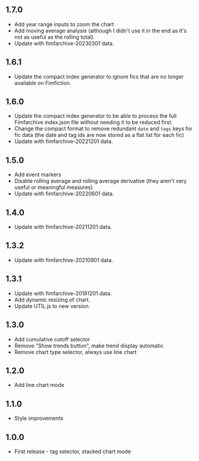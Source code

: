 ## 1.7.0
* Add year range inputs to zoom the chart
* Add moving average analysis (although I didn't use it in the end as it's not as useful as the rolling total).
* Update with fimfarchive-20230301 data.

## 1.6.1
* Update the compact index generator to ignore fics that are no longer available on Fimfiction.

## 1.6.0
* Update the compact index generator to be able to process the full Fimfarchive index.json file without needing it to be reduced first.
* Change the compact format to remove redundant `date` and `tags` keys for fic data (the date and tag ids are now stored as a flat list for each fic)
* Update with fimfarchive-20221201 data.

## 1.5.0
* Add event markers
* Disable rolling average and rolling average derivative (they aren't very useful or meaningful measures)
* Update with fimfarchive-20220601 data.

## 1.4.0
* Update with fimfarchive-20211201 data.

## 1.3.2
* Update with fimfarchive-20210901 data.

## 1.3.1
* Update with fimfarchive-20181201 data.
* Add dynamic resizing of chart.
* Update UTIL.js to new version.

## 1.3.0
* Add cumulative cutoff selector
* Remove "Show trends button", make trend display automatic
* Remove chart type selector, always use line chart

## 1.2.0
* Add line chart mode

## 1.1.0
* Style improvements

## 1.0.0
* First release - tag selector, stacked chart mode
